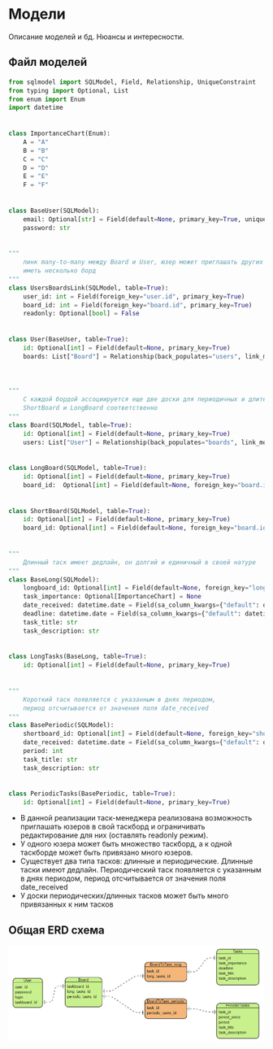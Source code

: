 # Модели
Описание моделей и бд. Нюансы и интересности.

## Файл моделей

```Python
from sqlmodel import SQLModel, Field, Relationship, UniqueConstraint
from typing import Optional, List
from enum import Enum
import datetime


class ImportanceChart(Enum):
    A = "A"
    B = "B"
    C = "C"
    D = "D"
    E = "E"
    F = "F"


class BaseUser(SQLModel):
    email: Optional[str] = Field(default=None, primary_key=True, unique=True) 
    password: str


"""
    линк many-to-many между Board и User, юзер может приглашать других юзеров к борде и при этом
    иметь несколько борд
"""
class UsersBoardsLink(SQLModel, table=True):
    user_id: int = Field(foreign_key="user.id", primary_key=True)
    board_id: int = Field(foreign_key="board.id", primary_key=True)
    readonly: Optional[bool] = False


class User(BaseUser, table=True):
    id: Optional[int] = Field(default=None, primary_key=True)
    boards: List["Board"] = Relationship(back_populates="users", link_model=UsersBoardsLink)



"""
    С каждой бордой ассоциируется еще две доски для периодичных и длительных тасков
    ShortBoard и LongBoard соответственно
"""
class Board(SQLModel, table=True):
    id: Optional[int] = Field(default=None, primary_key=True)
    users: List["User"] = Relationship(back_populates="boards", link_model=UsersBoardsLink)


class LongBoard(SQLModel, table=True):
    id: Optional[int] = Field(default=None, primary_key=True)
    board_id:  Optional[int] = Field(default=None, foreign_key="board.id")


class ShortBoard(SQLModel, table=True):
    id: Optional[int] = Field(default=None, primary_key=True)
    board_id: Optional[int] = Field(default=None, foreign_key="board.id")


"""
    Длинный таск имеет дедлайн, он долгий и единичный в своей натуре
"""
class BaseLong(SQLModel):
    longboard_id: Optional[int] = Field(default=None, foreign_key="longboard.id")
    task_importance: Optional[ImportanceChart] = None
    date_received: datetime.date = Field(sa_column_kwargs={"default": datetime.date.today()})
    deadline: datetime.date = Field(sa_column_kwargs={"default": datetime.date.today()})
    task_title: str
    task_description: str


class LongTasks(BaseLong, table=True):
    id: Optional[int] = Field(default=None, primary_key=True)


"""
    Короткий таск появляется с указанным в днях периодом, 
    период отсчитывается от значения поля date_received 
"""
class BasePeriodic(SQLModel):
    shortboard_id: Optional[int] = Field(default=None, foreign_key="shortboard.id")
    date_received: datetime.date = Field(sa_column_kwargs={"default": datetime.date.today()})
    period: int
    task_title: str
    task_description: str


class PeriodicTasks(BasePeriodic, table=True):
    id: Optional[int] = Field(default=None, primary_key=True)

```
 - В данной реализации таск-менеджера реализована возможность приглашать юзеров в свой таскборд и ограничивать редактирование для них (оставлять readonly режим). 
 - У одного юзера может быть множество таскборд, а к одной таскборде может быть привязано много юзеров. 
 - Существует два типа тасков: длинные и периодические. Длинные таски имеют дедлайн. Периодический таск появляется с указанным в днях периодом, период отсчитывается от значения поля date_received 
 - У доски периодических/длинных тасков может быть много привязанных к ним тасков
## Общая ERD схема
![Screenshot](erd.jpg)